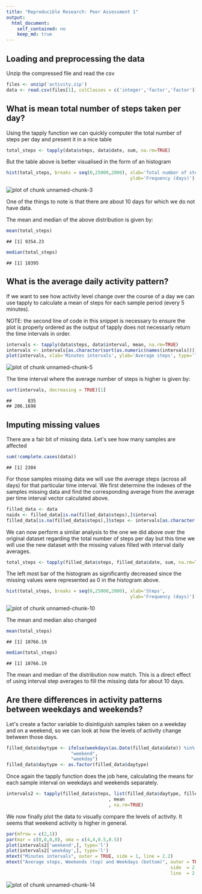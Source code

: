 ```yaml
---
title: "Reproducible Research: Peer Assessment 1"
output: 
  html_document:
    self_contained: no
    keep_md: true
---
```


## Loading and preprocessing the data
Unzip the compressed file and read the csv

```r
files <- unzip('activity.zip')
data <- read.csv(files[1], colClasses = c('integer','factor','factor'))
```

## What is mean total number of steps taken per day?
Using the tapply function we can quickly computer the total number of steps
per day and present it in a nice table

```r
total_steps <- tapply(data$steps, data$date, sum, na.rm=TRUE)
```

But the table above is better visualised in the form of an histogram

```r
hist(total_steps, breaks = seq(0,25000,2000), xlab='Total number of steps',
                                              ylab='Frequency (days)')
```

![plot of chunk unnamed-chunk-3](figure/unnamed-chunk-3-1.png) 

One of the things to note is that there are about 10 days for which we do not
have data.

The mean and median of the above distribution is given by:

```r
mean(total_steps)
```

```
## [1] 9354.23
```

```r
median(total_steps)
```

```
## [1] 10395
```

## What is the average daily activity pattern?
If we want to see how activity level change over the course of a day we can
use tapply to calculate a mean of steps for each sample period (every 5 minutes).

NOTE: the second line of code in this snippet is necessary to ensure the plot
is properly ordered as the output of tapply does not necessarly return the time
intervals in order.

```r
intervals <- tapply(data$steps, data$interval, mean, na.rm=TRUE)
intervals <- intervals[as.character(sort(as.numeric(names(intervals))))]
plot(intervals, xlab='Minutes intervals', ylab='Average steps', type='l')
```

![plot of chunk unnamed-chunk-5](figure/unnamed-chunk-5-1.png) 

The time interval where the average number of steps is higher is given by:

```r
sort(intervals, decreasing = TRUE)[1]
```

```
##      835 
## 206.1698
```

## Imputing missing values
There are a fair bit of missing data. Let's see how many samples are affected

```r
sum(!complete.cases(data))
```

```
## [1] 2304
```

For those samples missing data we will use the average steps (across all days)
for that particular time interval. We first determine the indexes of the samples
missing data and find the corresponding average from the average per time 
interval vector calculated above.


```r
filled_data <- data
naidx <- filled_data[is.na(filled_data$steps),]$interval
filled_data[is.na(filled_data$steps),]$steps <- intervals[as.character(naidx)]
```

We can now perform a similar analysis to the one we did above over the original
dataset regarding the total number of steps per day but this time we will use
the new dataset with the missing values filled with interval daily averages.

```r
total_steps <- tapply(filled_data$steps, filled_data$date, sum, na.rm=TRUE)
```

The left most bar of the histogram as significantly decreased since the missing
values were represented as 0 in the histogram above.

```r
hist(total_steps, breaks = seq(0,25000,2000), xlab='Steps',
                                              ylab='Frequency (days)')
```

![plot of chunk unnamed-chunk-10](figure/unnamed-chunk-10-1.png) 

The mean and median also changed

```r
mean(total_steps)
```

```
## [1] 10766.19
```

```r
median(total_steps)
```

```
## [1] 10766.19
```

The mean and median of the distribution now match. This is a direct effect of
using interval step averages to fill the missing data for about 10 days.

## Are there differences in activity patterns between weekdays and weekends?
Let's create a factor variable to disintiguish samples taken on a weekday and 
on a weekend, so we can look at how the levels of activity change between those 
days.

```r
filled_data$daytype <- ifelse(weekdays(as.Date(filled_data$date)) %in% c("Saturday","Sunday"),
                        "weekend",
                        "weekday")
filled_data$daytype <- as.factor(filled_data$daytype)
```

Once again the tapply function does the job here, calculating the means for each
sample interval on weekdays and weekends separately.

```r
intervals2 <- tapply(filled_data$steps, list(filled_data$daytype, filled_data$interval)
                                      , mean
                                      , na.rm=TRUE)
```

We now finally plot the data to visually compare the levels of activity. It seems
that weekend activity is higher in general.

```r
par(mfrow = c(2,1))
par(mar = c(0,0,0,0), oma = c(4,4,0.5,0.5))
plot(intervals2['weekend',], type='l')
plot(intervals2['weekday',], type='l')
mtext("Minutes intervals", outer = TRUE, side = 1, line = 2.2)
mtext("Average steps, Weekends (top) and Weekdays (bottom)", outer = TRUE, 
                                                             side  = 2, 
                                                             line  = 2.2)
```

![plot of chunk unnamed-chunk-14](figure/unnamed-chunk-14-1.png) 
